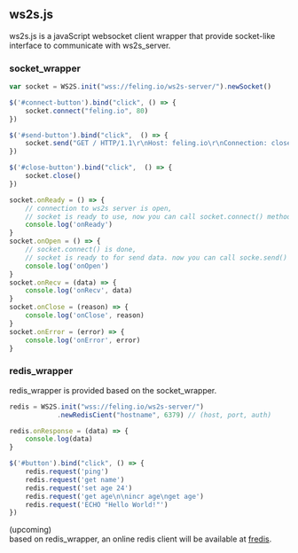 ## ws2s.js
ws2s.js is a javaScript websocket client wrapper that provide socket-like interface to communicate with ws2s_server.    

### socket_wrapper
```javaScript
var socket = WS2S.init("wss://feling.io/ws2s-server/").newSocket()

$('#connect-button').bind("click", () => {
    socket.connect("feling.io", 80)
})

$('#send-button').bind("click",  () => {
    socket.send("GET / HTTP/1.1\r\nHost: feling.io\r\nConnection: close\r\n\r\n")
})

$('#close-button').bind("click",  () => {
    socket.close()
})

socket.onReady = () => {
    // connection to ws2s server is open, 
    // socket is ready to use, now you can call socket.connect() method
    console.log('onReady')
}
socket.onOpen = () => {
    // socket.connect() is done, 
    // socket is ready to for send data. now you can call socke.send() method
    console.log('onOpen')
}
socket.onRecv = (data) => {
    console.log('onRecv', data)
}
socket.onClose = (reason) => {
    console.log('onClose', reason)
}
socket.onError = (error) => {
    console.log('onError', error)
}
```

### redis_wrapper
redis_wrapper is provided based on the socket_wrapper.

```javaScript
redis = WS2S.init("wss://feling.io/ws2s-server/")
            .newRedisCient("hostname", 6379) // (host, port, auth)

redis.onResponse = (data) => {
    console.log(data)
}

$('#button').bind("click", () => {
    redis.request('ping')
    redis.request('get name')
    redis.request('set age 24')
    redis.request('get age\n\nincr age\nget age')
    redis.request('ECHO "Hello World!"')
})
```

(upcoming)      
based on redis_wrapper, an online redis client will be available at [fredis](https://feling.io/redis/).    

